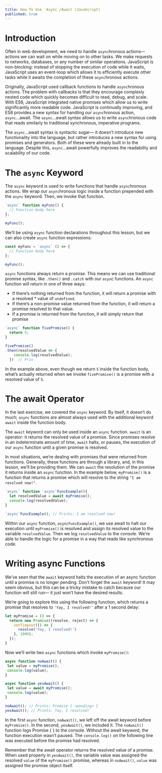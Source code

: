 ```yaml
---
title: How To Use `Async`/Await (JavaScript)
published: true
---
```


# Introduction

Often in web development, we need to handle `async`hronous actions— actions we can wait on while moving on to other tasks. We make requests to networks, databases, or any number of similar operations. JavaScript is non-blocking: instead of stopping the execution of code while it waits, JavaScript uses an event-loop which allows it to efficiently execute other tasks while it awaits the completion of these `async`hronous actions.

Originally, JavaScript used callback functions to handle `async`hronous actions. The problem with callbacks is that they encourage complexly nested code which quickly becomes difficult to read, debug, and scale. With ES6, JavaScript integrated native promises which allow us to write significantly more readable code. JavaScript is continually improving, and ES8 provides a new syntax for handling our `async`hronous action, `async`...await. The `async`...await syntax allows us to write `async`hronous code that reads similarly to traditional synchronous, imperative programs.

The `async`...await syntax is syntactic sugar— it doesn’t introduce new functionality into the language, but rather introduces a new syntax for using promises and generators. Both of these were already built in to the language. Despite this, `async`...await powerfully improves the readability and scalability of our code.

# The `async` Keyword
The `async` keyword is used to write functions that handle `async`hronous actions. We wrap our `async`hronous logic inside a function prepended with the `async` keyword. Then, we invoke that function.

```javascript
`async` function myFunc() {
  // Function body here
};

myFunc();
```

We’ll be using `async` function declarations throughout this lesson, but we can also create `async` function expressions:

```javascript
const myFunc = `async` () => {
  // Function body here
};

myFunc();
```

``async`` functions always return a promise. This means we can use traditional promise syntax, like `.then()` and `.catch` with our `asyn`c functions. An ``async`` function will return in one of three ways:

* If there’s nothing returned from the function, it will return a promise with a resolved * value of `undefined`.
* If there’s a non-promise value returned from the function, it will return a promise resolved to that value.
* If a promise is returned from the function, it will simply return that promise

```javascript
`async` function fivePromise() { 
  return 5;
}

fivePromise()
.then(resolvedValue => {
    console.log(resolvedValue);
  })  // Prin
  ```

In the example above, even though we return `5` inside the function body, what’s actually returned when we invoke `fivePromise()` is a promise with a resolved value of `5`.



# The await Operator
In the last exercise, we covered the `async` keyword. By itself, it doesn’t do much; `async` functions are almost always used with the additional keyword `await` inside the function body.

The `await` keyword can only be used inside an `async` function. `await` is an operator: it returns the resolved value of a promise. Since promises resolve in an indeterminate amount of time, `await` halts, or pauses, the execution of our `async` function until a given promise is resolved.

In most situations, we’re dealing with promises that were returned from functions. Generally, these functions are through a library, and, in this lesson, we’ll be providing them. We can `await` the resolution of the promise it returns inside an `async` function. In the example below, `myPromise()` is a function that returns a promise which will resolve to the string `"I am resolved now!"`.

```javascript
`async` function `async`FuncExample(){
  let resolvedValue = await myPromise();
  console.log(resolvedValue);
}

`async`FuncExample(); // Prints: I am resolved now!
```

Within our `async` function, `asyncFuncExample()`, we use await to halt our execution until `myPromise()` is resolved and assign its resolved value to the variable `resolvedValue`. Then we log `resolvedValue` to the console. We’re able to handle the logic for a promise in a way that reads like synchronous code.





# Writing async Functions

We’ve seen that the `await` keyword halts the execution of an async function until a promise is no longer pending. Don’t forget the `await` keyword! It may seem obvious, but this can be a tricky mistake to catch because our function will still run— it just won’t have the desired results.

We’re going to explore this using the following function, which returns a promise that resolves to `'Yay, I resolved!'` after a 1 second delay:

```javascript
let myPromise = () => {
  return new Promise((resolve, reject) => {
    setTimeout(() => {
      resolve('Yay, I resolved!')
    }, 1000);
  });
}
```

Now we’ll write two `async` functions which invoke `myPromise()`:

```javascript
async function noAwait() {
 let value = myPromise();
 console.log(value);
}

async function yesAwait() {
 let value = await myPromise();
 console.log(value);
}

noAwait(); // Prints: Promise { <pending> }
yesAwait(); // Prints: Yay, I resolved!
```

In the first `async` function, `noAwait()`, we left off the await keyword before `myPromise()`. In the second, `yesAwait()`, we included it. The `noAwait()` function logs Promise { <pending> } to the console. Without the await keyword, the function execution wasn’t paused. The `console.log()` on the following line was executed before the promise had resolved.

Remember that the await operator returns the resolved value of a promise. When used properly in `yesAwait()`, the variable value was assigned the resolved `value` of the `myPromise()` promise, whereas in `noAwait()`, `value` was assigned the promise object itself.